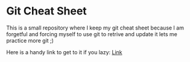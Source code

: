# Git Cheat Sheet

This is a small repository where I keep my git cheat sheet because I am forgetful and forcing myself to use git to retrive and update it lets me practice more git ;)

Here is a handy link to get to it if you lazy: [Link](git-cheat-sheet.md)